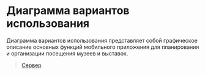 # Диаграмма вариантов использования

Диаграмма вариантов использования представляет собой графическое описание основных функций мобильного приложения для планирования и организации посещения музеев и выставок.

> [Сервер](https://www.plantuml.com/plantuml/uml/dLRBJjj05DtxAqPiM2KjoQe88R5eTrsXhf5bXiGYjYFR4Q9LfJWfb0fAM5HgTr3r1qp0ZKb8-8MPF-gTXz_6II72YMVcdBdtp7sCewaTZ5xNtoYASwYRNTLM3TJHJUmUTp6oRBTjfIPKpRNiNVSO8EeHTYm3foPtRDiwUcUPxgx-4QEDHchgWuCrrS7baxjjTTywqiqMEb0x3bQK3ZvmaMiXMs-rNRIlsrXpTSjKDiarMP0PlI0J-1uJdmv8mDutaUgmFMnOSaNkoIC9oPo4rAC3skVB5hIFo1EyX6G6sB-0Omj67BcpR-Yceh1jLBC5lhtlETZGUmRwf23uwmdhqHhvINpon6pWw06zGF8rM6D4FMrFimp3ClSsYa3OF21tiLKX_4idw0MCZI866xTU0aVqAmdueWcY7ZXy2iy0N0_Jn8qSyHKP2tL0c4cvFMhFRHSCgi0jDuGpDbQGblb8lx0penSHk6jR1mLpVW3m5WZ64WgW1RCFaMcMvZ93KsR37UtJ8VWK4_daWSmGMEKZxaYVx-9bYUfvYsx0_tl0JfdZwREgSgkP8_d3AMQH7i067n_CczD1BAQc5UIuvZjua0SB7Yo1yCK3WKDs94oLH-vb09znH6K0GyzOaOqVrZttx1Ri6T9BnBAEAz-7jJuzXSrWS97QAxTJUGpCu3alYCPD2EYtA7DZrYHI9MkpnFuG3eA5v5EavIsl1CoLSn4aEVuuK5pjq2r8yXjCcx334S92m9DfZHyKPEShcF910HRpKpha2kJearpGsjfXnt6NH_HtuFAuw7E-BJTRx1njJ8Tvrhp0ly2qH-cX20cmaR4DgSS24oABHwoFo3X7dYfnahnP27aV5de02oKhwCm2eK_FM58bCMjRFHU3ovyL9IumQAjMJuh39jhQugNResSi5EY8oRczhKG5CbhEYrhLQf6Vg5xRJcShGu2sKrOIm60_jtuZMX-LyoNhcwklZmyyyY0-goeldaKrgr1HGaUWAErMm3G18nKMXxKY9cFSyo25TMjK4wB93fCU4aqmFIBhVc6eaQNYrJ0z4XUrai56sM0pCoZJFpsKf6p6OXdJ2hzDv5nJrjyQtOvrZ36Vo9VKf3HFMUgbIlCoOBOAm_EXf0gJC5k52wJvaijBL51TT9LrPJrnDNSX4CL_nAf8yTP5mWpo9dElYP5pRie2fXRoabMuzuqoFF-XQGNgXOAc6L-cPiwcf67Df6f1gcanulAsbI6AsvGao3KgucTQbVIgqAggzUBcYNuaZqnq2oOSi8tfkTYALqEVdbIpJSfk0F1x3ZGdY7L3SJLZ4_y0)

<code-block lang="plantuml" src="../diagrams/usecase.puml">

</code-block>
